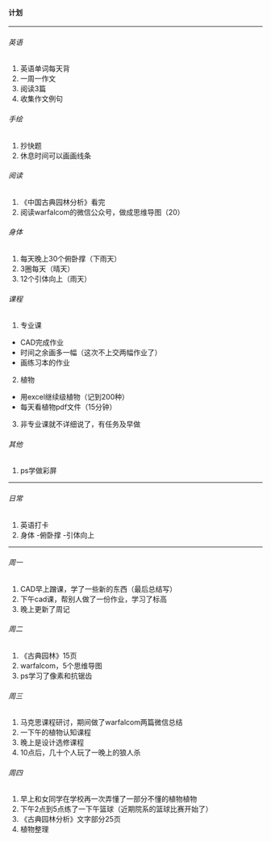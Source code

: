 #### 计划
---
###### 英语
1. 英语单词每天背
1. 一周一作文
1. 阅读3篇
1. 收集作文例句

###### 手绘
1. 抄快题
2. 休息时间可以画画线条

###### 阅读
1. 《中国古典园林分析》看完
2. 阅读warfalcom的微信公众号，做成思维导图（20）

###### 身体
1. 每天晚上30个俯卧撑（下雨天）
2. 3圈每天（晴天）
3. 12个引体向上（雨天）

###### 课程
1. 专业课
  - CAD完成作业
  - 时间之余画多一幅（这次不上交两幅作业了）
  - 画练习本的作业
2. 植物
  - 用excel继续级植物（记到200种）
  - 每天看植物pdf文件（15分钟）
  
3. 非专业课就不详细说了，有任务及早做

###### 其他
1. ps学做彩屏
---
###### 日常
1. 英语打卡
2. 身体
  -俯卧撑
  -引体向上
---
###### 周一
1. CAD早上蹭课，学了一些新的东西（最后总结写）
2. 下午cad课，帮别人做了一份作业，学习了标高
3. 晚上更新了周记

###### 周二
1. 《古典园林》15页
1. warfalcom，5个思维导图
1. ps学习了像素和抗锯齿

###### 周三
1. 马克思课程研讨，期间做了warfalcom两篇微信总结
1. 一下午的植物认知课程
1. 晚上是设计选修课程
1. 10点后，几十个人玩了一晚上的狼人杀

###### 周四
1. 早上和女同学在学校再一次弄懂了一部分不懂的植物植物
1. 下午2点到5点练了一下午篮球（近期院系的篮球比赛开始了）
1. 《古典园林分析》文字部分25页
1. 植物整理

